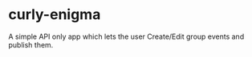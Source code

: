 # curly-enigma

A simple API only app which lets the user Create/Edit group events and publish them.
